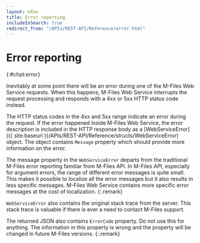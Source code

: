 ```yaml
---
layout: mfws
title: Error reporting
includeInSearch: true
redirect_from: "/APIs/REST-API/Reference/error.html"
---
```


# Error reporting
{:#chpt:error}

Inevitably at some point there will be an error during one of the M-Files Web Service requests. When this happens, M-Files Web Service interrupts the request processing and responds with a 4xx or 5xx HTTP status code instead.

The HTTP status codes in the 4xx and 5xx range indicate an error during the request. If the error happened inside M-Files Web Service, the error description is included in the HTTP response body as a [WebServiceError]({{ site.baseurl }}/APIs/REST-API/Reference/structs/WebServiceError) object. The object contains `Message` property which should provide more information on the error.


The message property in the `WebServiceError` departs from the traditional M-Files error reporting familiar from M-Files API. In M-Files API, especially for argument errors, the range of different error messages is quite small. This makes it possible to localize all the error messages but it also results in less specific messages. M-Files Web Service contains more specific error messages at the cost of localization.
{:.remark}

`WebServiceError` also contains the original stack trace from the server. This stack trace is valuable if there is ever a need to contact M-Files support.


The returned JSON also contains `ErrorCode` property. Do not use this for anything. The information in this property is wrong and the property will be changed in future M-Files versions.
{:.remark}
